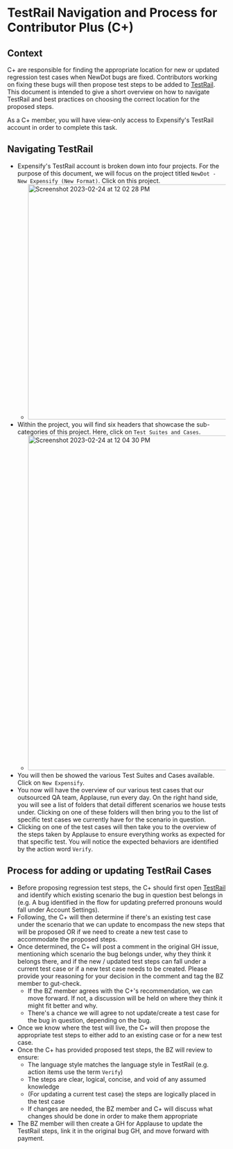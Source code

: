 # TestRail Navigation and Process for Contributor Plus (C+)

## Context

C+ are responsible for finding the appropriate location for new or updated regression test cases when NewDot bugs are fixed. Contributors working on fixing these bugs will then propose test steps to be added to [TestRail](https://expensify.testrail.io/index.php?/dashboard). This document is intended to give a short overview on how to navigate TestRail and best practices on choosing the correct location for the proposed steps.

As a C+ member, you will have view-only access to Expensify's TestRail account in order to complete this task.

## Navigating TestRail

-   Expensify's TestRail account is broken down into four projects. For the purpose of this document, we will focus on the project titled `NewDot - New Expensify (New Format)`. Click on this project.
    -   <img width="542" alt="Screenshot 2023-02-24 at 12 02 28 PM" src="https://user-images.githubusercontent.com/3885503/221150420-a23a2be4-bffd-4ad7-8559-ad22377a6eaf.png">
-   Within the project, you will find six headers that showcase the sub-categories of this project. Here, click on `Test Suites and Cases`.
    -   <img width="772" alt="Screenshot 2023-02-24 at 12 04 30 PM" src="https://user-images.githubusercontent.com/3885503/221150806-5010996c-a813-489e-859c-66cf4a53b39d.png">
-   You will then be showed the various Test Suites and Cases available. Click on `New Expensify`.
-   You now will have the overview of our various test cases that our outsourced QA team, Applause, run every day. On the right hand side, you will see a list of folders that detail different scenarios we house tests under. Clicking on one of these folders will then bring you to the list of specific test cases we currently have for the scenario in question.
-   Clicking on one of the test cases will then take you to the overview of the steps taken by Applause to ensure everything works as expected for that specific test. You will notice the expected behaviors are identified by the action word `Verify`.

## Process for adding or updating TestRail Cases

-   Before proposing regression test steps, the C+ should first open [TestRail](https://expensify.testrail.io/index.php?/dashboard) and identify which existing scenario the bug in question best belongs in (e.g. A bug identified in the flow for updating preferred pronouns would fall under Account Settings).
-   Following, the C+ will then determine if there's an existing test case under the scenario that we can update to encompass the new steps that will be proposed OR if we need to create a new test case to accommodate the proposed steps.
-   Once determined, the C+ will post a comment in the original GH issue, mentioning which scenario the bug belongs under, why they think it belongs there, and if the new / updated test steps can fall under a current test case or if a new test case needs to be created. Please provide your reasoning for your decision in the comment and tag the BZ member to gut-check.
    -   If the BZ member agrees with the C+'s recommendation, we can move forward. If not, a discussion will be held on where they think it might fit better and why.
    -   There's a chance we will agree to not update/create a test case for the bug in question, depending on the bug.
-   Once we know where the test will live, the C+ will then propose the appropriate test steps to either add to an existing case or for a new test case.
-   Once the C+ has provided proposed test steps, the BZ will review to ensure:
    -   The language style matches the language style in TestRail (e.g. action items use the term `Verify`)
    -   The steps are clear, logical, concise, and void of any assumed knowledge
    -   (For updating a current test case) the steps are logically placed in the test case
    -   If changes are needed, the BZ member and C+ will discuss what changes should be done in order to make them appropriate
-   The BZ member will then create a GH for Applause to update the TestRail steps, link it in the original bug GH, and move forward with payment.
